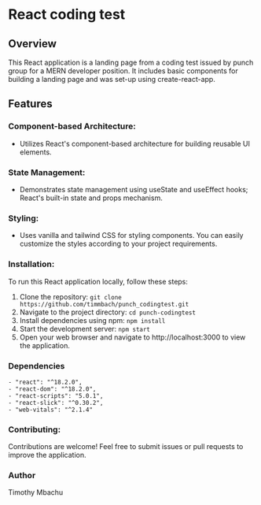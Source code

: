 # React coding test

## Overview

This React application is a landing page from a coding test issued by punch group for a MERN developer position. It includes basic components for building a landing page and was set-up using create-react-app.

## Features

### Component-based Architecture:

- Utilizes React's component-based architecture for building reusable UI elements.

### State Management:

- Demonstrates state management using useState and useEffect hooks; React's built-in state and props mechanism.

### Styling:

- Uses vanilla and tailwind CSS for styling components. You can easily customize the styles according to your project requirements.

### Installation:

To run this React application locally, follow these steps:

1. Clone the repository:
   `git clone https://github.com/timmbach/punch_codingtest.git`
2. Navigate to the project directory:
   `cd punch-codingtest`
3. Install dependencies using npm:
   `npm install`
4. Start the development server:
   `npm start`
5. Open your web browser and navigate to http://localhost:3000 to view the application.

### Dependencies

    - "react": "^18.2.0",
    - "react-dom": "^18.2.0",
    - "react-scripts": "5.0.1",
    - "react-slick": "^0.30.2",
    - "web-vitals": "^2.1.4"

### Contributing:

Contributions are welcome! Feel free to submit issues or pull requests to improve the application.

### Author

Timothy Mbachu
